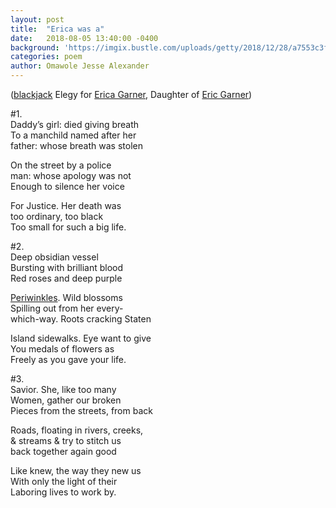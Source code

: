 ```yaml
---
layout: post
title:  "Erica was a"
date:   2018-08-05 13:40:00 -0400
background: 'https://imgix.bustle.com/uploads/getty/2018/12/28/a7553c3f-dd52-46da-ad4a-fe108fd93414-getty-460331018.jpg?w=970&h=546&fit=crop&crop=faces&auto=format&q=70'
categories: poem
author: Omawole Jesse Alexander
---
```

([blackjack](https://www.facebook.com/groups/BlackjackPoets/) Elegy for [Erica Garner](https://www.bustle.com/p/erica-garner-was-a-warrior-one-year-after-her-death-that-legacy-lives-on-15573485S), Daughter of [Eric Garner](https://www.democracynow.org/topics/eric_garner))   

#1.  
Daddy’s girl: died giving breath   
To a manchild named after her  
father: whose breath was stolen  

On the street by a police  
man: whose apology was not  
Enough to silence her voice

For Justice. Her death was  
too ordinary, too black  
Too small for such a big life.  

#2.  
Deep obsidian vessel  
Bursting with brilliant blood  
Red roses and deep purple  

[Periwinkles](http://slaveryandremembrance.org/partners/partner/?id=P0087). Wild blossoms  
Spilling out from her every-  
which-way. Roots cracking Staten  

Island sidewalks. Eye want to give  
You medals of flowers as  
Freely as you gave your life.  

#3.  
Savior. She, like too many  
Women, gather our broken  
Pieces from the streets, from back  

Roads, floating in rivers, creeks,  
& streams & try to stitch us  
back together again good  

Like knew, the way they new us  
With only the light of their  
Laboring lives to work by.  
